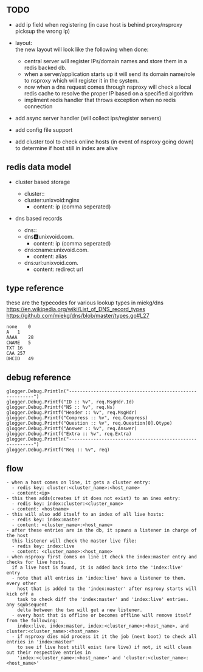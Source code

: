 TODO
------
- add ip field when registering (in case host is behind proxy/nsproxy picksup the wrong ip)
- layout:  
  the new layout will look like the following when done:  
  - central server will register IPs/domain names and store them
  in a redis backed db.
  - when a server/application starts up it will send its domain name/role
  to nsproxy which will register it in the system.  
  - now when a dns request comes through nsproxy will check a local redis
  cache to resolve the proper IP based on a specified algorithm
  - impliment redis handler that throws exception when no redis connection


- add async server handler (will collect ips/register servers)
- add config file support
- add cluster tool to check online hosts (in event of nsproxy going down)
  to determine if host still in index are alive

redis data model
----------------
- cluster based storage
  - cluster:<clustername>:<hostname>
  - cluster:unixvoid:nginx
    - content: ip (comma seperated)

- dns based records
  - dns:<record type>:<hostname>
  - dns:a:unixvoid.com.
    - content: ip (comma seperated)
  - dns:cname:unixvoid.com.
    - content: alias
  - dns:url:unixvoid.com.
    - content: redirect url

type reference
--------------
these are the typecodes for various lookup types in miekg/dns  
https://en.wikipedia.org/wiki/List_of_DNS_record_types  
https://github.com/miekg/dns/blob/master/types.go#L27  

```
none	0
A	1
AAAA	28
CNAME	5
TXT	16
CAA	257
DHCID	49
```

debug reference
---------------
```
glogger.Debug.Println("---------------------------------------------------------")
glogger.Debug.Printf("ID :: %v", req.MsgHdr.Id)
glogger.Debug.Printf("NS :: %v", req.Ns)
glogger.Debug.Printf("Header :: %v", req.MsgHdr)
glogger.Debug.Printf("Compress :: %v", req.Compress)
glogger.Debug.Printf("Question :: %v", req.Question[0].Qtype)
glogger.Debug.Printf("Answer :: %v", req.Answer)
glogger.Debug.Printf("Extra :: %v", req.Extra)
glogger.Debug.Println("---------------------------------------------------------")
glogger.Debug.Printf("Req :: %v", req)
```

flow
----
```
- when a host comes on line, it gets a cluster entry: 
  - redis key: cluster:<cluster_name>:<host_name>
  - content:<ip>
- this then adds(creates if it does not exist) to an inex entry: 
  - redis key: index:cluster:<cluster_name>
  - content: <hostname>
- this will also add itself to an index of all live hosts:
  - redis key: index:master
  - content: <cluster_name>:<host_name>
- after these entries are in the db, it spawns a listener in charge of the host
  this listener will check the master live file:
  - redis key: index:live
  - content: <cluster_name>:<host_name>
- when nsproxy first comes on line it check the index:master entry and checks for live hosts.
  if a live host is found, it is added back into the 'index:live' entry
  - note that all entries in 'index:live' have a listener to them. every other
    host that is added to the 'index:master' after nsproxy starts will kick off a
    task to check diff the 'index:master' and 'index:live' entries. any squbsequent
    delta between the two will get a new listener.
  - every host that is offline or becomes offline will remove itself from the following:
    index:live, index:master, index:<cluster_name>:<host_name>, and cluster:<cluster_name>:<host_name>
  - if nsproxy dies mid process it it the job (next boot) to check all entries in 'index:master'
    to see if live host still exist (are live) if not, it will clean out their respective entries in
    'index:<cluster_name>:<host_name>' and 'cluster:<cluster_name>:<host_name>'
```
